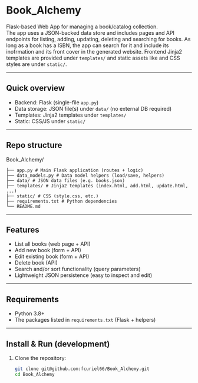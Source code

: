 # Book_Alchemy

Flask-based Web App for managing a book/catalog collection.  
The app uses a JSON-backed data store and includes pages and API endpoints for listing, adding, updating, deleting and searching for books. As long as a book has a ISBN, the app can search for it and include its inofrmation and its front cover in the generated website. Frontend Jinja2 templates are provided under `templates/` and static assets like and CSS styles are under `static/`.

---

## Quick overview

- Backend: Flask (single-file `app.py`)
- Data storage: JSON file(s) under `data/` (no external DB required)
- Templates: Jinja2 templates under `templates/`
- Static: CSS/JS under `static/`

---

## Repo structure

Book_Alchemy/
```
├── app.py # Main Flask application (routes + logic)
├── data_models.py # Data model helpers (load/save, helpers)
├── data/ # JSON data files (e.g. books.json)
├── templates/ # Jinja2 templates (index.html, add.html, update.html, ...)
├── static/ # CSS (style.css, etc.)
├── requirements.txt # Python dependencies
└── README.md
```
---

## Features

- List all books (web page + API)
- Add new book (form + API)
- Edit existing book (form + API)
- Delete book (API)
- Search and/or sort functionality (query parameters)
- Lightweight JSON persistence (easy to inspect and edit)

---

## Requirements

- Python 3.8+
- The packages listed in `requirements.txt` (Flask + helpers)

---

## Install & Run (development)

1. Clone the repository:
   ```bash
   git clone git@github.com:fcuriel66/Book_Alchemy.git
   cd Book_Alchemy
